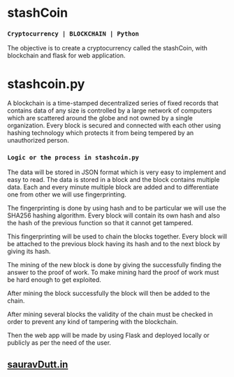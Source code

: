 # stashCoin 


### `Cryptocurrency | BLOCKCHAIN | Python`

The objective is to create a cryptocurrency called the stashCoin, with blockchain and flask for web application.

# stashcoin.py
A blockchain is a time-stamped decentralized series of fixed records that contains data of any size is controlled by a large network of computers which are scattered around the globe and not owned by a single organization. Every block is secured and connected with each other using hashing technology which protects it from being tempered by an unauthorized person. 

### `Logic or the process in stashcoin.py`

The data will be stored in JSON format which is very easy to implement and easy to read. The data is stored in a block and the block contains multiple data. Each and every minute multiple block are added and to differentiate one from other we will use fingerprinting.

The fingerprinting is done by using hash and to be particular we will use the SHA256 hashing algorithm. Every block will contain its own hash and also the hash of the previous function so that it cannot get tampered.

This fingerprinting will be used to chain the blocks together. Every block will be attached to the previous block having its hash and to the next block by giving its hash.

The mining of the new block is done by giving the successfully finding the answer to the proof of work. To make mining hard the proof of work must be hard enough to get exploited.

After mining the block successfully the block will then be added to the chain.

After mining several blocks the validity of the chain must be checked in order to prevent any kind of tampering with the blockchain.

Then the web app will be made by using Flask and deployed locally or publicly as per the need of the user.

## [sauravDutt.in](https://sauravdutt.in/)

